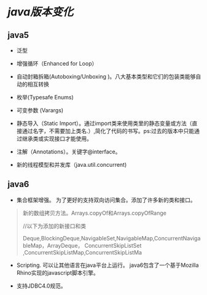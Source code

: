 # _java版本变化_

## java5

* 泛型
* 增强循环（Enhanced for Loop）
* 自动封箱拆箱\(Autoboxing/Unboxing \)。八大基本类型和它们的包装类能够自动的相互转换
* 枚举\(Typesafe Enums\)
* 可变参数 \(Varargs\)
* 静态导入（Static Import）。通过import类来使用类里的静态变量或方法（直接通过名字，不需要加上类名.）,简化了代码的书写。ps:过去的版本中只能通过继承类或实现接口才能使用。

* 注解（Annotations）。关键字@interface。

* 新的线程模型和并发库（java.util.concurrent\)

## java6

* 集合框架增强。  为了更好的支持双向访问集合。添加了许多新的类和接口。

> 新的数组拷贝方法。Arrays.copyOf和Arrays.copyOfRange 
>
> //以下为添加的新接口和类
>
> Deque,BlockingDeque,NavigableSet,NavigableMap,ConcurrentNavigableMap，ArrayDeque， ConcurrentSkipListSet ,ConcurrentSkipListMap,ConcurrentSkipListMa

* Scripting. 可以让其他语言在java平台上运行。 java6包含了一个基于Mozilla Rhino实现的javascript脚本引擎。

* 支持JDBC4.0规范。



